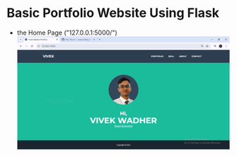 # Basic Portfolio Website Using Flask
- the Home Page ("127.0.0.1:5000/")
![alt text](https://github.com/vivekuw/Basic_Portfolio_website_using_Flask/blob/main/photo/home.PNG)
